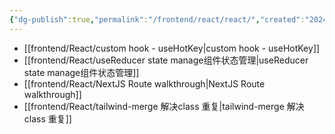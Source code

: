 ```yaml
---
{"dg-publish":true,"permalink":"/frontend/react/react/","created":"2024-04-10T17:36:40.000+08:00","updated":"2024-05-13T13:46:45.465+08:00"}
---
```




+ [[frontend/React/custom hook - useHotKey\|custom hook - useHotKey]]
+ [[frontend/React/useReducer state manage组件状态管理\|useReducer state manage组件状态管理]]
+ [[frontend/React/NextJS Route walkthrough\|NextJS Route walkthrough]]
+ [[frontend/React/tailwind-merge 解决class 重复\|tailwind-merge 解决class 重复]]
